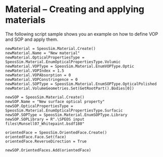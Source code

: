 # Material – Creating and applying materials

The following script sample shows you an example on how to define VOP and SOP and apply them.

```ironpython
newMaterial = SpeosSim.Material.Create()
newMaterial.Name = "New material"
newMaterial.OpticalPropertiesType = SpeosSim.Material.EnumOpticalPropertiesType.Volumic
newMaterial.VOPType = SpeosSim.Material.EnumVOPType.Optic
newMaterial.VOPIndex = 1.5
newMaterial.VOPAbsorption = 0
newMaterial.VOPConstringence = 0
newMaterial.SOPType = SpeosSim.Material.EnumSOPType.OpticalPolished
newMaterial.VolumeGeometries.Set(GetRootPart().Bodies[0])

newSOP = SpeosSim.Material.Create()
newSOP.Name = "New surface optical property"
newSOP.OpticalPropertiesType = SpeosSim.Material.EnumOpticalPropertiesType.Surfacic
newSOP.SOPType = SpeosSim.Material.EnumSOPType.Library
newSOP.SOPLibrary = R".\SPEOS input files\Munsell07_Whitepaint.bsdf180"

orientedFace = SpeosSim.OrientedFace.Create()
orientedFace.Face.Set(face)
orientedFace.ReverseDirection = True

newSOP.OrientedFaces.Add(orientedFace)
```